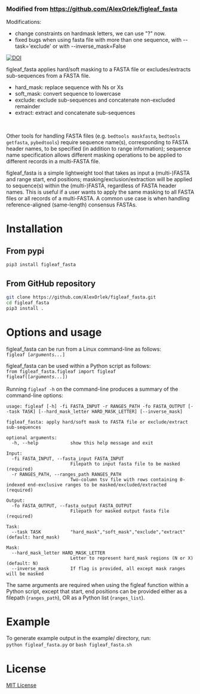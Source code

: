 ### Modified from https://github.com/AlexOrlek/figleaf_fasta
Modifications:
- change constraints on hardmask letters, we can use "?" now. 
- fixed bugs when using fasta file with more than one sequence, with --task='exclude' or with --inverse_mask=False  


[![DOI](https://zenodo.org/badge/DOI/10.5281/zenodo.4680617.svg)](https://doi.org/10.5281/zenodo.4680617)

figleaf_fasta applies hard/soft masking to a FASTA file or excludes/extracts sub-sequences from a FASTA file.<br>
* hard_mask: replace sequence with Ns or Xs
* soft_mask: convert sequence to lowercase
* exclude: exclude sub-sequences and concatenate non-excluded remainder
* extract: extract and concatenate sub-sequences
<br>

Other tools for handling FASTA files (e.g. `bedtools maskfasta`, `bedtools getfasta`, `pybedtools`) require sequence name(s), corresponding to FASTA header names, to be specified (in addition to range information); sequence name specification allows different masking operations to be applied to different records in a multi-FASTA file.<br>

figleaf_fasta is a simple lightweight tool that takes as input a (multi-)FASTA and range start, end positions; masking/exclusion/extraction will be applied to sequence(s) within the (multi-)FASTA, regardless of FASTA header names. This is useful if a user wants to apply the same masking to all FASTA files or all records of a multi-FASTA. A common use case is when handling reference-aligned (same-length) consensus FASTAs.<br>

# Installation

## From pypi
```bash
pip3 install figleaf_fasta
```
## From GitHub repository
```bash
git clone https://github.com/AlexOrlek/figleaf_fasta.git
cd figleaf_fasta
pip3 install .
```

# Options and usage

figleaf_fasta can be run from a Linux command-line as follows:<br>
 `figleaf [`*`arguments...`*`]`

figleaf_fasta can be used within a Python script as follows:<br>
`from figleaf_fasta.figleaf import figleaf`<br>
`figleaf([`*`arguments...`*`])`<br>
<br>
Running `figleaf -h` on the command-line produces a summary of the command-line options:

```
usage: figleaf [-h] -fi FASTA_INPUT -r RANGES_PATH -fo FASTA_OUTPUT [--task TASK] [--hard_mask_letter HARD_MASK_LETTER] [--inverse_mask]

figleaf_fasta: apply hard/soft mask to FASTA file or exclude/extract sub-sequences

optional arguments:
  -h, --help            show this help message and exit

Input:
  -fi FASTA_INPUT, --fasta_input FASTA_INPUT
                        Filepath to input fasta file to be masked (required)
  -r RANGES_PATH, --ranges_path RANGES_PATH
                        Two-column tsv file with rows containing 0-indexed end-exclusive ranges to be masked/excluded/extracted (required)

Output:
  -fo FASTA_OUTPUT, --fasta_output FASTA_OUTPUT
                        Filepath for masked output fasta file (required)

Task:
  --task TASK           "hard_mask","soft_mask","exclude","extract" (default: hard_mask)

Mask:
  --hard_mask_letter HARD_MASK_LETTER
                        Letter to represent hard_mask regions (N or X) (default: N)
  --inverse_mask        If flag is provided, all except mask ranges will be masked
```

The same arguments are required when using the figleaf function within a Python script, except that start, end positions can be provided either as a filepath (`ranges_path`), OR as a Python list (`ranges_list`).


# Example

To generate example output in the example/ directory, run:<br>
`python figleaf_fasta.py` or `bash figleaf_fasta.sh`


# License

[MIT License](https://en.wikipedia.org/wiki/MIT_License)
